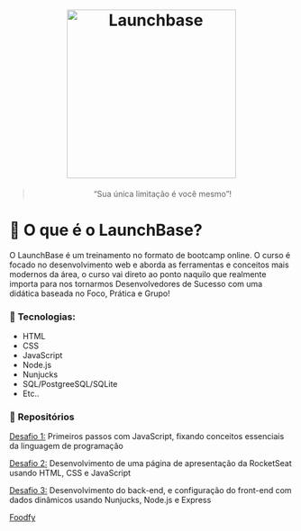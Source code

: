 <h1 align="center">
    <img alt="Launchbase" src="https://storage.googleapis.com/golden-wind/bootcamp-launchbase/logo.png" width="300px" />
</h1>

<blockquote align="center">“Sua única limitação é você mesmo”!</blockquote>

# :rocket: O que é o LaunchBase?

<p> 
O LaunchBase é um treinamento no formato de bootcamp online. O curso é focado no desenvolvimento web e aborda as ferramentas e conceitos mais modernos da área, o curso vai direto ao ponto naquilo que realmente importa para nos tornarmos Desenvolvedores de Sucesso com uma didática baseada no Foco, Prática e Grupo!
</p>

### :beginner: **Tecnologias:**
* HTML
* CSS
* JavaScript
* Node.js
* Nunjucks
* SQL/PostgreeSQL/SQLite
* Etc..

### :file_folder: **Repositórios**
<p> <a href="https://github.com/DanielFelipeDeveloper/LaunchBase-Desafio-1"> Desafio 1:</a> Primeiros passos com JavaScript, fixando conceitos essenciais da linguagem de programação</p>
<p> <a href="https://github.com/DanielFelipeDeveloper/Launchbase-Desafio-2"> Desafio 2:</a> Desenvolvimento de uma página de apresentação da RocketSeat usando HTML, CSS e JavaScript</p>
<p> <a href="https://github.com/DanielFelipeDeveloper/Launchbase-Desafio-03"> Desafio 3:</a> Desenvolvimento do back-end, e configuração do front-end com dados dinâmicos usando Nunjucks, Node.js e Express</p>

<a href="https://github.com/DanielFelipeDeveloper/Foodfy"> Foodfy </a>
